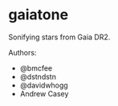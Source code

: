 # gaiatone
Sonifying stars from Gaia DR2.

Authors:

- @bmcfee
- @dstndstn
- @davidwhogg
- Andrew Casey
